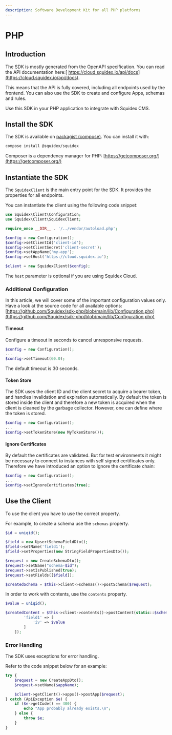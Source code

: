 ```yaml
---
description: Software Development Kit for all PHP platforms
---
```


# PHP

## Introduction

The SDK is mostly generated from the OpenAPI specification. You can read the API documentation here:[ https://cloud.squidex.io/api/docs](https://cloud.squidex.io/api/docs).

This means that the API is fully covered, including all endpoints used by the frontend. You can also use the SDK to create and configure Apps, schemas and rules.&#x20;

Use this SDK in your PHP application to integrate with Squidex CMS.

## Install the SDK

The SDK is available on [packagist (compose)](https://packagist.org/packages/squidex/squidex). You can install it with:

```sh
compose install @squidex/squidex
```

Composer is a dependency manager for PHP: [https://getcomposer.org/](https://getcomposer.org/)

## Instantiate the SDK

The `SquidexClient` is the main entry point for the SDK. It provides the properties for all endpoints.

You can instantiate the client using the following code snippet:

```php
use Squidex\Client\Configuration;
use Squidex\Client\SquidexClient;

require_once __DIR__ . '/../vendor/autoload.php';

$config = new Configuration();
$config->setClientId('client-id');
$config->setClientSecret('client-secret');
$config->setAppName('my-app');
$config->setHost('https://cloud.squidex.io');

$client = new SquidexClient($config);

```

The `host` parameter is optional if you are using Squidex Cloud.

### Additional Configuration

In this article, we will cover some of the important configuration values only. Have a look at the source code for all available options:\
[https://github.com/Squidex/sdk-php/blob/main/lib/Configuration.php](https://github.com/Squidex/sdk-php/blob/main/lib/Configuration.php)

#### Timeout

Configure a timeout in seconds to cancel unresponsive requests.

```php
$config = new Configuration();
...
$config->setTimeout(60.0);
```

The default timeout is 30 seconds.

#### Token Store

The SDK uses the client ID and the client secret to acquire a bearer token, and handles invalidation and expiration automatically. By default the token is stored inside the client and therefore a new token is acquired when the client is cleaned by the garbage collector. However, one can define where the token is stored.&#x20;

```php
$config = new Configuration();
...
$config->setTokenStore(new MyTokenStore());
```

#### Ignore Certificates

By default the certificates are validated. But for test environments it might be necessary to connect to instances with self signed certificates only. Therefore we have introduced an option to ignore the certificate chain:

```php
$config = new Configuration();
...
$config->setIgnoreCertificates(true);
```

## Use the Client

To use the client you have to use the correct property.

For example, to create a schema use the `schemas` property.

```php
$id = uniqid();

$field = new UpsertSchemaFieldDto();
$field->setName('field1');
$field->setProperties(new StringFieldPropertiesDto());

$request = new CreateSchemaDto();
$request->setName("schema-$id");
$request->setIsPublished(true);
$request->setFields([$field]);

$createdSchema = $this->client->schemas()->postSchema($request);
```

In order to work with contents, use the `contents` property.

```php
$value = uniqid();

$createdContent = $this->client->contents()->postContent(static::$schema->getName(), [
        'field1' => [
            'iv' => $value
        ]
    ]);
```

### Error Handling

The SDK uses exceptions for error handling.&#x20;

Refer to the code snippet below for an example:

```php
try {
    $request = new CreateAppDto();
    $request->setName($appName);

    $client->getClient()->apps()->postApp($request);
} catch (ApiException $e) {
    if ($e->getCode() == 400) {
        echo "App probably already exists.\n";
    } else {
        throw $e;
    }
}
```
